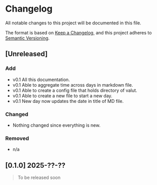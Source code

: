 # Changelog

All notable changes to this project will be documented in this file.

The format is based on [Keep a Changelog](https://keepachangelog.com/en/1.1.0/),
and this project adheres to [Semantic Versioning](https://semver.org/spec/v2.0.0.html).

## [Unreleased]

### Add

- v0.1 All this documentation.
- v0.1 Able to aggregate time across days in markdown file.
- v0.1 Able to create a config file that holds directory of valut.
- v0.1 Able to create a new file to start a new day.
- v0.1 New day now updates the date in title of MD file.

### Changed

- Nothing changed since everything is new.

### Removed

- n/a

## [0.1.0] 2025-??-??

> To be released soon
